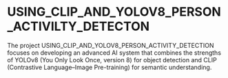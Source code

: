 # USING_CLIP_AND_YOLOV8_PERSON_ACTIVILTY_DETECTON
The project USING_CLIP_AND_YOLOV8_PERSON_ACTIVITY_DETECTION focuses on developing an advanced AI system that combines the strengths of YOLOv8 (You Only Look Once, version 8) for object detection and CLIP (Contrastive Language–Image Pre-training) for semantic understanding.
